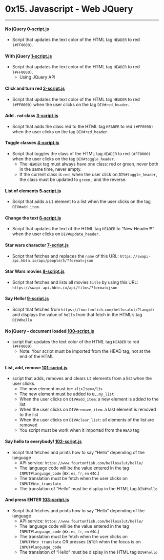 # 0x15. Javascript - Web JQuery

------------

#### No jQuery [0-script.js](./0-script.js)
- Script that updates the text color of the HTML tag `HEADER` to red `(#FF0000)`.

#### With jQuery [1-script.js](./1-script.js)
- Script that updates the text color of the HTML tag `HEADER` to red `(#FF0000)`.
    - Using JQuery API

#### Click and turn red [2-script.js](./2-script.js)
- Script that updates the text color of the HTML tag `HEADER` to red `(#FF0000)` when the user clicks on the tag `DIV#red_header`.

#### Add `.red` class [3-script.js](./3-script.js)
- Script that adds the class red to the HTML tag `HEADER` to red `(#FF0000)` when the user clicks on the tag `DIV#red_header`.

#### Toggle classes [4-script.js](./4-script.js)
- Script that toggles the class of the HTML tag `HEADER` to red `(#FF0000)` when the user clicks on the tag `DIV#toggle_header`.
    - The `HEADER` tag must always have one class: red or green, never both in the same time, never empty.
    - If the current class is `red`, when the user click on `DIV#toggle_header`, the class must be updated to `green` ; and the reverse.

#### List of elements [5-script.js](./5-script.js)
- Script that adds a `LI` element to a list when the user clicks on the tag `DIV#add_item`.

#### Change the text [6-script.js](./6-script.js)
- Script that updates the text of the HTML tag `HEADER` to “New Header!!!” when the user clicks on `DIV#update_header`.

#### Star wars character [7-script.js](./7-script.js)
- Script that fetches and replaces the `name` of this URL: `https://swapi-api.hbtn.io/api/people/5/?format=json`

#### Star Wars movies [8-script.js](./8-script.js)
- Script that fetches and lists all movies `title` by using this URL: `https://swapi-api.hbtn.io/api/films/?format=json`

#### Say Hello! [9-script.js](./9-script.js)
- Script that fetches from `https://fourtonfish.com/hellosalut/?lang=fr` and displays the value of `hello` from that fetch in the HTML’s tag `DIV#hello`

#### No jQuery - document loaded [100-script.js](./100-script.js)
- script that updates the text color of the HTML tag `HEADER` to red `(#FF0000)`
    - Note: Your script must be imported from the HEAD tag, not at the end of the HTML

#### List, add, remove [101-script.js](./101-script.js)
- script that adds, removes and clears `LI` elements from a list when the user clicks.
    - The new element must be: `<li>Item</li>`
    - The new element must be added to `UL.my_list`
    - When the user clicks on `DIV#add_item`: a new element is added to the list
    - When the user clicks on `DIV#remove_item`: a last element is removed to the list
    - When the user clicks on `DIV#clear_list`: all elements of the list are removed
    - You script must be work when it imported from the `HEAD` tag

#### Say hello to everybody! [102-script.js](./102-script.js)
- Script that fetches and prints how to say “Hello” depending of the language
    - API service: `https://www.fourtonfish.com/hellosalut/hello/`
    - The language code will be the value entered in the tag `INPUT#language_code` (ex: `es`, `fr`, `en` etc.)
    - The translation must be fetch when the user clicks on `INPUT#btn_translate`
    - The translation of “Hello” must be display in the HTML tag `DIV#hello`

#### And press ENTER [103-script.js](./103-script.js)
- Script that fetches and prints how to say “Hello” depending of the language
    - API service: `https://www.fourtonfish.com/hellosalut/hello/`
    - The language code will be the value entered in the tag `INPUT#language_code` (ex: `es`, `fr`, `en` etc.)
    - The translation must be fetch when the user clicks on `INPUT#btn_translate` OR presses `ENTER` when the focus is on `INPUT#language_code`
    - The translation of “Hello” must be display in the HTML tag `DIV#hello`
